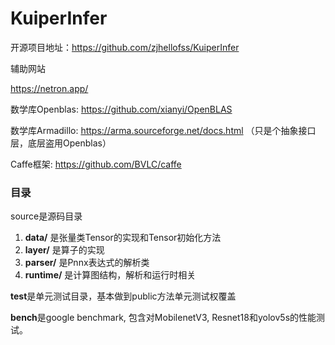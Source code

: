 # KuiperInfer



开源项目地址：https://github.com/zjhellofss/KuiperInfer

辅助网站

https://netron.app/

数学库Openblas: https://github.com/xianyi/OpenBLAS

数学库Armadillo: https://arma.sourceforge.net/docs.html （只是个抽象接口层，底层盗用Openblas）

Caffe框架: https://github.com/BVLC/caffe





### 目录

source是源码目录

1. **data/** 是张量类Tensor的实现和Tensor初始化方法
2. **layer/** 是算子的实现
3. **parser/** 是Pnnx表达式的解析类
4. **runtime/** 是计算图结构，解析和运行时相关

**test**是单元测试目录，基本做到public方法单元测试权覆盖

**bench**是google benchmark, 包含对MobilenetV3, Resnet18和yolov5s的性能测试。












